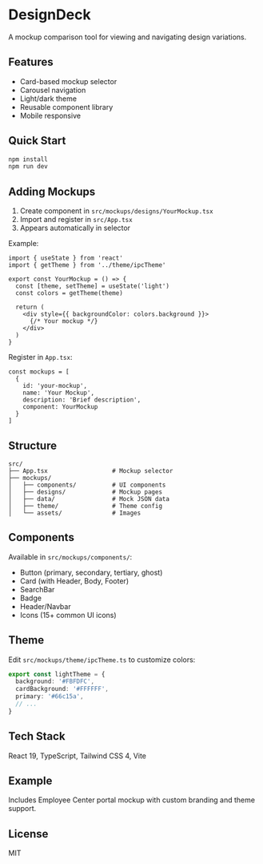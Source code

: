 # DesignDeck

A mockup comparison tool for viewing and navigating design variations.

## Features

- Card-based mockup selector
- Carousel navigation
- Light/dark theme
- Reusable component library
- Mobile responsive

## Quick Start

```bash
npm install
npm run dev
```

## Adding Mockups

1. Create component in `src/mockups/designs/YourMockup.tsx`
2. Import and register in `src/App.tsx`
3. Appears automatically in selector

Example:

```tsx
import { useState } from 'react'
import { getTheme } from '../theme/ipcTheme'

export const YourMockup = () => {
  const [theme, setTheme] = useState('light')
  const colors = getTheme(theme)

  return (
    <div style={{ backgroundColor: colors.background }}>
      {/* Your mockup */}
    </div>
  )
}
```

Register in `App.tsx`:

```tsx
const mockups = [
  {
    id: 'your-mockup',
    name: 'Your Mockup',
    description: 'Brief description',
    component: YourMockup
  }
]
```

## Structure

```
src/
├── App.tsx                  # Mockup selector
├── mockups/
│   ├── components/          # UI components
│   ├── designs/             # Mockup pages
│   ├── data/                # Mock JSON data
│   ├── theme/               # Theme config
│   └── assets/              # Images
```

## Components

Available in `src/mockups/components/`:

- Button (primary, secondary, tertiary, ghost)
- Card (with Header, Body, Footer)
- SearchBar
- Badge
- Header/Navbar
- Icons (15+ common UI icons)

## Theme

Edit `src/mockups/theme/ipcTheme.ts` to customize colors:

```typescript
export const lightTheme = {
  background: '#FBFDFC',
  cardBackground: '#FFFFFF',
  primary: '#66c15a',
  // ...
}
```

## Tech Stack

React 19, TypeScript, Tailwind CSS 4, Vite

## Example

Includes Employee Center portal mockup with custom branding and theme support.

## License

MIT
